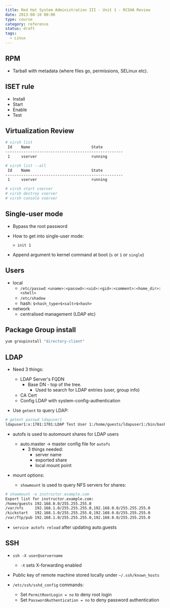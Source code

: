 ```yaml
---
title: Red Hat System Administration III - Unit 1 - RCSHA Review
date: 2013-08-10 00:00
type: course
category: reference
status: draft
tags:
  - Linux
---
```


## RPM

* Tarball with metadata (where files go, permissions, SELinux etc).

## ISET rule

* Install
* Start
* Enable
* Test

## Virtualization Review

```bash
# virsh list
 Id    Name                           State
----------------------------------------------------
 1     vserver                        running

# virsh list --all
 Id    Name                           State
----------------------------------------------------
 1     vserver                        running

# virsh start vserver
# virsh destroy vserver
# virsh console vserver
```

## Single-user mode

* Bypass the root password
* How to get into single-user mode:

    ```> init 1```

* Append argument to kernel command at boot (`s` or `1` or `single`)

## Users

* local
    * `/etc/passwd`: `<uname>:<passwd>:<uid>:<gid>:<comment>:<home_dir>:<shell>`
    * `/etc/shadow`
    * hash: `$<hash_type>$<salt>$<hash>`
* network
    * centralised management (LDAP etc)

## Package Group install

```bash
yum groupinstall "directory-client"
```

## LDAP

* Need 3 things:
    * LDAP Server's FQDN
        * Base DN - top of the tree.
            * Used to search for LDAP entries (user, group info)
    * CA Cert
    * Config LDAP with system-config-authentication

* Use `getent` to query LDAP:

```bash
# getent passwd ldapuser1
ldapuser1:x:1701:1701:LDAP Test User 1:/home/guests/ldapuser1:/bin/bash
```

* autofs is used to automount shares for LDAP users

    * auto.master -> master config file for `autofs`
        * 3 things needed:
            * server name
            * exported share
            * local mount point

* mount options:

    * `showmount` is used to query NFS servers for shares:

```bash
# showmount -e instructor.example.com
Export list for instructor.example.com:
/home/guests 192.168.0.0/255.255.255.0
/var/nfs     192.168.1.0/255.255.255.0,192.168.0.0/255.255.255.0
/kickstart   192.168.1.0/255.255.255.0,192.168.0.0/255.255.255.0
/var/ftp/pub 192.168.1.0/255.255.255.0,192.168.0.0/255.255.255.0
```

* `service autofs reload` after updating auto.guests

## SSH

* `ssh -X user@servername`
    * `-X` sets X-forwarding enabled

* Public key of remote machine stored locally under `~/.ssh/known_hosts`

* `/etc/ssh/sshd_config` commands:
    * Set `PermitRootLogin = no` to deny root login
    * Set `PasswordAuthentication = no` to deny password authentication
